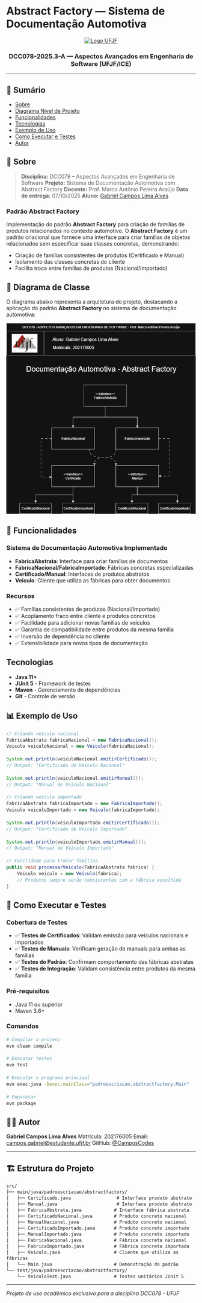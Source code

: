 # Abstract Factory — Sistema de Documentação Automotiva

<p align="center">
  <a href="https://www.ufjf.br/" rel="noopener">
    <img width=261 height=148 src="https://upload.wikimedia.org/wikipedia/commons/thumb/7/71/Logo_da_UFJF.png/640px-Logo_da_UFJF.png" alt="Logo UFJF">
  </a>
</p>

<h3 align="center">DCC078-2025.3-A — Aspectos Avançados em Engenharia de Software (UFJF/ICE)</h3>

---

## 📝 Sumário
- [Sobre](#sobre)
- [Diagrama Nível de Projeto](#diagrama)
- [Funcionalidades](#funcionalidades)
- [Tecnologias](#tecnologias)
- [Exemplo de Uso](#exemplo)
- [Como Executar e Testes](#testes)
- [Autor](#autor)

## 🧐 Sobre <a name="sobre"></a>
> **Disciplina:** DCC078 – Aspectos Avançados em Engenharia de Software
> **Projeto:** Sistema de Documentação Automotiva com Abstract Factory
> **Docente:** Prof. Marco Antônio Pereira Araújo
> **Data de entrega:** 07/10/2025
> **Aluno:** [Gabriel Campos Lima Alves](#autor)

### Padrão Abstract Factory
Implementação do padrão **Abstract Factory** para criação de famílias de produtos relacionados no contexto automotivo.
O **Abstract Factory** é um padrão criacional que fornece uma interface para criar famílias de objetos relacionados sem especificar suas classes concretas, demonstrando:
- Criação de famílias consistentes de produtos (Certificado e Manual)
- Isolamento das classes concretas do cliente
- Facilita troca entre famílias de produtos (Nacional/Importado)

## 📐 Diagrama de Classe <a name="diagrama"></a>
O diagrama abaixo representa a arquitetura do projeto, destacando a aplicação do padrão **Abstract Factory** no sistema de documentação automotiva:

<p align="center">
  <img src="./AbstractFactory.png" alt="Diagrama de Classe - Abstract Factory" width="800"/>
</p>

## 🚀 Funcionalidades <a name="funcionalidades"></a>
### Sistema de Documentação Automotiva Implementado
- **FabricaAbstrata**: Interface para criar famílias de documentos
- **FabricaNacional/FabricaImportado**: Fábricas concretas especializadas
- **Certificado/Manual**: Interfaces de produtos abstratos
- **Veiculo**: Cliente que utiliza as fábricas para obter documentos

### Recursos
- ✅ Famílias consistentes de produtos (Nacional/Importado)
- ✅ Acoplamento fraco entre cliente e produtos concretos
- ✅ Facilidade para adicionar novas famílias de veículos
- ✅ Garantia de compatibilidade entre produtos da mesma família
- ✅ Inversão de dependência no cliente
- ✅ Extensibilidade para novos tipos de documentação

##  Tecnologias <a name="tecnologias"></a>
- **Java 11+**
- **JUnit 5** - Framework de testes
- **Maven** - Gerenciamento de dependências
- **Git** - Controle de versão


## 📊 Exemplo de Uso <a name="exemplo"></a>
```java
// Criando veículo nacional
FabricaAbstrata fabricaNacional = new FabricaNacional();
Veiculo veiculoNacional = new Veiculo(fabricaNacional);

System.out.println(veiculoNacional.emitirCertificado());
// Output: "Certificado de Veículo Nacional"

System.out.println(veiculoNacional.emitirManual());
// Output: "Manual de Veículo Nacional"

// Criando veículo importado
FabricaAbstrata fabricaImportado = new FabricaImportado();
Veiculo veiculoImportado = new Veiculo(fabricaImportado);

System.out.println(veiculoImportado.emitirCertificado());
// Output: "Certificado de Veículo Importado"

System.out.println(veiculoImportado.emitirManual());
// Output: "Manual de Veículo Importado"

// Facilidade para trocar famílias
public void processarVeiculo(FabricaAbstrata fabrica) {
    Veiculo veiculo = new Veiculo(fabrica);
    // Produtos sempre serão consistentes com a fábrica escolhida
}
```

## 🧪 Como Executar e Testes <a name="testes"></a>
### Cobertura de Testes
- ✅ **Testes de Certificados**: Validam emissão para veículos nacionais e importados
- ✅ **Testes de Manuais**: Verificam geração de manuais para ambas as famílias
- ✅ **Testes do Padrão**: Confirmam comportamento das fábricas abstratas
- ✅ **Testes de Integração**: Validam consistência entre produtos da mesma família

### Pré-requisitos
- Java 11 ou superior
- Maven 3.6+

### Comandos
```bash
# Compilar o projeto
mvn clean compile

# Executar testes
mvn test

# Executar o programa principal
mvn exec:java -Dexec.mainClass="padroescriacao.abstractfactory.Main"

# Empacotar
mvn package
```

## 👨‍💻 Autor <a name="autor"></a>
**Gabriel Campos Lima Alves**
Matrícula: 202176005
Email: campos.gabriel@estudante.ufjf.br
GitHub: [@CamposCodes](https://github.com/CamposCodes)

---

## 🏗️ Estrutura do Projeto
```
src/
├── main/java/padroescriacao/abstractfactory/
│   ├── Certificado.java                 # Interface produto abstrato
│   ├── Manual.java                      # Interface produto abstrato
│   ├── FabricaAbstrata.java            # Interface fábrica abstrata
│   ├── CertificadoNacional.java        # Produto concreto nacional
│   ├── ManualNacional.java             # Produto concreto nacional
│   ├── CertificadoImportado.java       # Produto concreto importado
│   ├── ManualImportado.java            # Produto concreto importado
│   ├── FabricaNacional.java            # Fábrica concreta nacional
│   ├── FabricaImportado.java           # Fábrica concreta importada
│   ├── Veiculo.java                    # Cliente que utiliza as fábricas
│   └── Main.java                       # Demonstração do padrão
└── test/java/padroescriacao/abstractfactory/
    └── VeiculoTest.java                # Testes unitários JUnit 5
```

---

*Projeto de uso acadêmico exclusivo para a disciplina DCC078 - UFJF*
